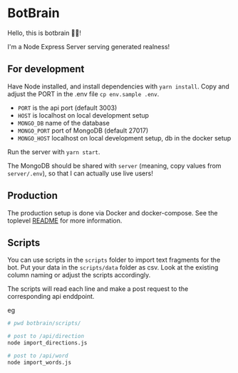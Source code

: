 # BotBrain

Hello, this is botbrain 🤖🧠!

I'm a Node Express Server serving generated realness!

## For development


Have Node installed, and install dependencies with `yarn install`.
Copy and adjust the PORT in the .env file `cp env.sample .env`.
- `PORT` is the api port (default 3003)
- `HOST` is localhost on local development setup
- `MONGO_DB` name of the database
- `MONGO_PORT` port of MongoDB (default 27017)
- `MONGO_HOST` localhost on local development setup, db in the docker setup

Run the server with `yarn start`.

The MongoDB should be shared with `server` (meaning, copy values from `server/.env`), so that I can actually use live users!

## Production

The production setup is done via Docker and docker-compose. See the toplevel [README](../REadme.md) for more information.


## Scripts

You can use scripts in the `scripts` folder to import text fragments for the bot.
Put your data in the `scripts/data` folder as csv. Look at the existing column naming or adjust the scripts accordingly.

The scripts will read each line and make a post request to the corresponding api enddpoint.

eg

``` bash
# pwd botbrain/scripts/

# post to /api/direction
node import_directions.js

# post to /api/word
node import_words.js
```
